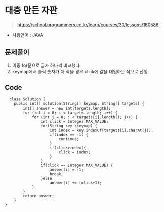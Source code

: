 # 대충 만든 자판
> https://school.programmers.co.kr/learn/courses/30/lessons/160586
- 사용언어 : JAVA
 
## 문제풀이
1. 이중 for문으로 글자 하나씩 비교했다.
2. keymap에서 클릭 숫자가 더 작을 경우 click에 값을 대입하는 식으로 진행

## Code
```
  class Solution {
    public int[] solution(String[] keymap, String[] targets) {
		int[] answer = new int[targets.length];
		for (int i = 0; i < targets.length; i++) {
			for (int j = 0; j < targets[i].length(); j++) {
				int click = Integer.MAX_VALUE;
				for(String key :keymap) {
					int index = key.indexOf(targets[i].charAt(j));
					if(index == -1) {
						continue;
					}
					if(click>index){
						click = index;
					}
				}
				if(click == Integer.MAX_VALUE) {
					answer[i] = -1;
					break;
				}else
					answer[i] += (click+1);
			}
		}
        return answer;
    }
}
```
